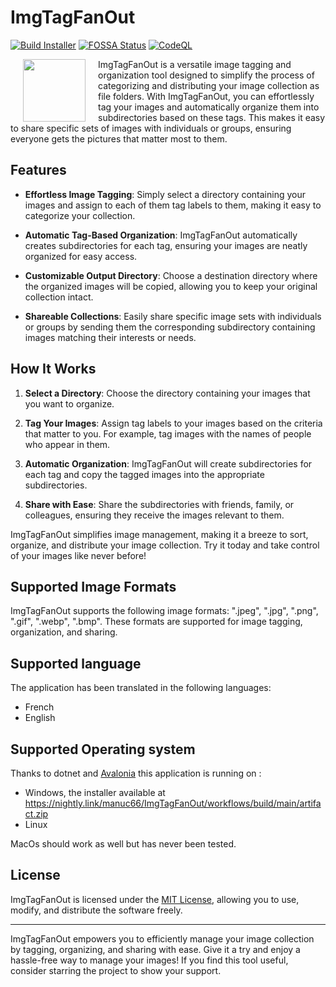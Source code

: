 
# ImgTagFanOut

[![Build Installer](https://github.com/manuc66/ImgTagFanOut/actions/workflows/build.yml/badge.svg)](https://github.com/manuc66/ImgTagFanOut/actions/workflows/build.yml)
[![FOSSA Status](https://app.fossa.com/api/projects/git%2Bgithub.com%2Fmanuc66%2FImgTagFanOut.svg?type=shield&issueType=license)](https://app.fossa.com/projects/git%2Bgithub.com%2Fmanuc66%2FImgTagFanOut?ref=badge_shield&issueType=license)
[![CodeQL](https://github.com/manuc66/ImgTagFanOut/actions/workflows/github-code-scanning/codeql/badge.svg)](https://github.com/manuc66/ImgTagFanOut/actions/workflows/github-code-scanning/codeql)

<img src="ImgTagFanOut/Assets/logo.ico" width="100" height="100" hspace="20" align="left" > ImgTagFanOut is a versatile image tagging and organization tool designed to simplify the process of categorizing and distributing your image collection as file folders. With ImgTagFanOut, you can effortlessly tag your images and automatically organize them into subdirectories based on these tags. This makes it easy to share specific sets of images with individuals or groups, ensuring everyone gets the pictures that matter most to them.

## Features

- **Effortless Image Tagging**: Simply select a directory containing your images and assign to each of them tag labels to them, making it easy to categorize your collection.

- **Automatic Tag-Based Organization**: ImgTagFanOut automatically creates subdirectories for each tag, ensuring your images are neatly organized for easy access.

- **Customizable Output Directory**: Choose a destination directory where the organized images will be copied, allowing you to keep your original collection intact.

- **Shareable Collections**: Easily share specific image sets with individuals or groups by sending them the corresponding subdirectory containing images matching their interests or needs.

## How It Works

1. **Select a Directory**: Choose the directory containing your images that you want to organize.

2. **Tag Your Images**: Assign tag labels to your images based on the criteria that matter to you. For example, tag images with the names of people who appear in them.

3. **Automatic Organization**: ImgTagFanOut will create subdirectories for each tag and copy the tagged images into the appropriate subdirectories.

4. **Share with Ease**: Share the subdirectories with friends, family, or colleagues, ensuring they receive the images relevant to them.

ImgTagFanOut simplifies image management, making it a breeze to sort, organize, and distribute your image collection. Try it today and take control of your images like never before!

## Supported Image Formats

ImgTagFanOut supports the following image formats: ".jpeg", ".jpg", ".png", ".gif", ".webp", ".bmp". These formats are supported for image tagging, organization, and sharing.

## Supported language

The application has been translated in the following languages:
- French
- English

## Supported Operating system

Thanks to dotnet and [Avalonia](https://www.avaloniaui.net/) this application is running on :
- Windows, the installer available at https://nightly.link/manuc66/ImgTagFanOut/workflows/build/main/artifact.zip
- Linux

MacOs should work as well but has never been tested.


## License

ImgTagFanOut is licensed under the [MIT License](LICENSE), allowing you to use, modify, and distribute the software freely.

---

ImgTagFanOut empowers you to efficiently manage your image collection by tagging, organizing, and sharing with ease. Give it a try and enjoy a hassle-free way to manage your images! If you find this tool useful, consider starring the project to show your support.